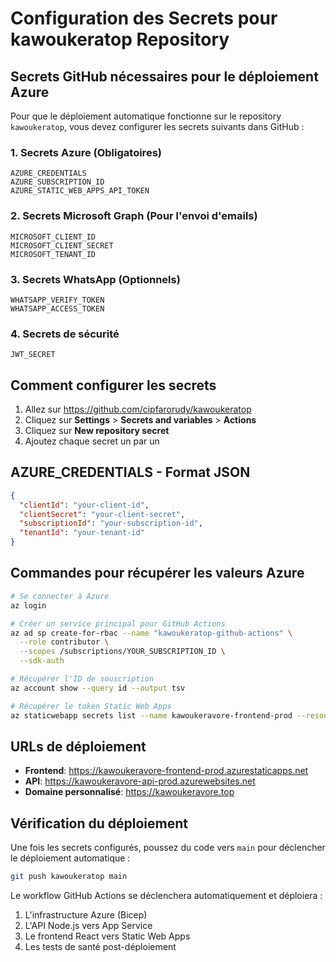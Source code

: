 # Configuration des Secrets pour kawoukeratop Repository

## Secrets GitHub nécessaires pour le déploiement Azure

Pour que le déploiement automatique fonctionne sur le repository `kawoukeratop`, vous devez configurer les secrets suivants dans GitHub :

### 1. Secrets Azure (Obligatoires)

```
AZURE_CREDENTIALS
AZURE_SUBSCRIPTION_ID
AZURE_STATIC_WEB_APPS_API_TOKEN
```

### 2. Secrets Microsoft Graph (Pour l'envoi d'emails)

```
MICROSOFT_CLIENT_ID
MICROSOFT_CLIENT_SECRET
MICROSOFT_TENANT_ID
```

### 3. Secrets WhatsApp (Optionnels)

```
WHATSAPP_VERIFY_TOKEN
WHATSAPP_ACCESS_TOKEN
```

### 4. Secrets de sécurité

```
JWT_SECRET
```

## Comment configurer les secrets

1. Allez sur https://github.com/cipfarorudy/kawoukeratop
2. Cliquez sur **Settings** > **Secrets and variables** > **Actions**
3. Cliquez sur **New repository secret**
4. Ajoutez chaque secret un par un

## AZURE_CREDENTIALS - Format JSON

```json
{
  "clientId": "your-client-id",
  "clientSecret": "your-client-secret", 
  "subscriptionId": "your-subscription-id",
  "tenantId": "your-tenant-id"
}
```

## Commandes pour récupérer les valeurs Azure

```bash
# Se connecter à Azure
az login

# Créer un service principal pour GitHub Actions
az ad sp create-for-rbac --name "kawoukeratop-github-actions" \
  --role contributor \
  --scopes /subscriptions/YOUR_SUBSCRIPTION_ID \
  --sdk-auth

# Récupérer l'ID de souscription
az account show --query id --output tsv

# Récupérer le token Static Web Apps
az staticwebapp secrets list --name kawoukeravore-frontend-prod --resource-group kawoukeravore-rg-prod --query properties.apiKey --output tsv
```

## URLs de déploiement

- **Frontend**: https://kawoukeravore-frontend-prod.azurestaticapps.net
- **API**: https://kawoukeravore-api-prod.azurewebsites.net  
- **Domaine personnalisé**: https://kawoukeravore.top

## Vérification du déploiement

Une fois les secrets configurés, poussez du code vers `main` pour déclencher le déploiement automatique :

```bash
git push kawoukeratop main
```

Le workflow GitHub Actions se déclenchera automatiquement et déploiera :
1. L'infrastructure Azure (Bicep)
2. L'API Node.js vers App Service
3. Le frontend React vers Static Web Apps
4. Les tests de santé post-déploiement